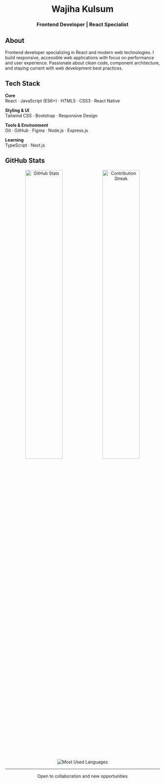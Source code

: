 <div align="center">

# Wajiha Kulsum

### Frontend Developer | React Specialist


</div>



## About

Frontend developer specializing in React and modern web technologies. I build responsive, accessible web applications with focus on performance and user experience. Passionate about clean code, component architecture, and staying current with web development best practices.

## Tech Stack

**Core**  
React · JavaScript (ES6+) · HTML5 · CSS3 · React Native

**Styling & UI**  
Tailwind CSS · Bootstrap · Responsive Design

**Tools & Environment**  
Git · GitHub · Figma · Node.js · Express.js

**Learning**  
TypeScript · Next.js

## GitHub Stats

<div align="center">
  
<img src="https://github-readme-stats.vercel.app/api?username=Wajiha-Kulsum&show_icons=true&theme=default&hide_border=true&bg_color=ffffff&title_color=24292e&text_color=24292e&icon_color=0366d6" width="49%" alt="GitHub Stats" />
<img src="https://github-readme-streak-stats.herokuapp.com/?user=Wajiha-Kulsum&theme=default&hide_border=true&background=ffffff&ring=0366d6&fire=0366d6&currStreakLabel=24292e" width="49%" alt="Contribution Streak" />

</div>

<div align="center">
  
<img src="https://github-readme-stats.vercel.app/api/top-langs/?username=Wajiha-Kulsum&layout=compact&theme=default&hide_border=true&bg_color=ffffff&title_color=24292e&text_color=24292e" alt="Most Used Languages" />

</div>

---

<div align="center">

Open to collaboration and new opportunities

</div>
